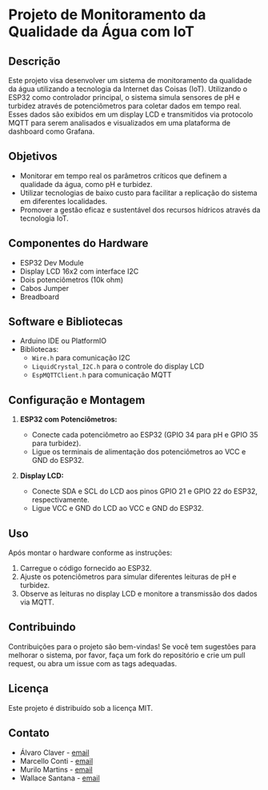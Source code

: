 # Projeto de Monitoramento da Qualidade da Água com IoT

## Descrição

Este projeto visa desenvolver um sistema de monitoramento da qualidade da água utilizando a tecnologia da Internet das Coisas (IoT). Utilizando o ESP32 como controlador principal, o sistema simula sensores de pH e turbidez através de potenciômetros para coletar dados em tempo real. Esses dados são exibidos em um display LCD e transmitidos via protocolo MQTT para serem analisados e visualizados em uma plataforma de dashboard como Grafana.

## Objetivos

- Monitorar em tempo real os parâmetros críticos que definem a qualidade da água, como pH e turbidez.
- Utilizar tecnologias de baixo custo para facilitar a replicação do sistema em diferentes localidades.
- Promover a gestão eficaz e sustentável dos recursos hídricos através da tecnologia IoT.

## Componentes do Hardware

- ESP32 Dev Module
- Display LCD 16x2 com interface I2C
- Dois potenciômetros (10k ohm)
- Cabos Jumper
- Breadboard

## Software e Bibliotecas

- Arduino IDE ou PlatformIO
- Bibliotecas:
  - `Wire.h` para comunicação I2C
  - `LiquidCrystal_I2C.h` para o controle do display LCD
  - `EspMQTTClient.h` para comunicação MQTT

## Configuração e Montagem

1. **ESP32 com Potenciômetros:**

   - Conecte cada potenciômetro ao ESP32 (GPIO 34 para pH e GPIO 35 para turbidez).
   - Ligue os terminais de alimentação dos potenciômetros ao VCC e GND do ESP32.

2. **Display LCD:**
   - Conecte SDA e SCL do LCD aos pinos GPIO 21 e GPIO 22 do ESP32, respectivamente.
   - Ligue VCC e GND do LCD ao VCC e GND do ESP32.

## Uso

Após montar o hardware conforme as instruções:

1. Carregue o código fornecido ao ESP32.
2. Ajuste os potenciômetros para simular diferentes leituras de pH e turbidez.
3. Observe as leituras no display LCD e monitore a transmissão dos dados via MQTT.

## Contribuindo

Contribuições para o projeto são bem-vindas! Se você tem sugestões para melhorar o sistema, por favor, faça um fork do repositório e crie um pull request, ou abra um issue com as tags adequadas.

## Licença

Este projeto é distribuído sob a licença MIT.

## Contato

- Álvaro Claver - [email](mailto:10368757@mackenzista.br)
- Marcello Conti - [email](mailto:10388422@mackenzista.br)
- Murilo Martins - [email](mailto:10402410@mackenzie.br)
- Wallace Santana - [email](mailto:1165744@mackenzie.br)
